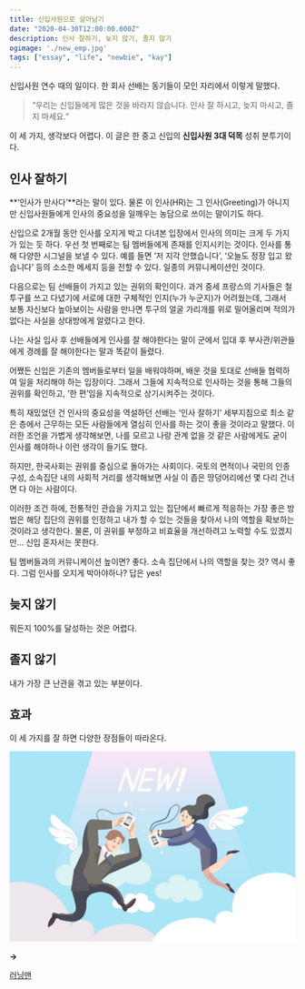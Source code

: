 ```yaml
---
title: 신입사원으로 살아남기
date: "2020-04-30T12:00:00.000Z"
description: 인사 잘하기, 늦지 않기, 졸지 않기
ogimage: './new_emp.jpg'
tags: ["essay", "life", "newbie", "kay"]
---
```


신입사원 연수 때의 일이다. 한 회사 선배는 동기들이 모인 자리에서 이렇게 말했다.

>“우리는 신입들에게 많은 것을 바라지 않습니다. 인사 잘 하시고, 늦지 마시고, 졸지 마세요.”

이 세 가지, 생각보다 어렵다. 이 글은 한 중고 신입의 **신입사원 3대 덕목** 성취 분투기이다.

## 인사 잘하기

**‘인사가 만사다’**라는 말이 있다. 물론 이 인사(HR)는 그 인사(Greeting)가 아니지만 신입사원들에게 인사의 중요성을 일깨우는 농담으로 쓰이는 말이기도 하다. 

신입으로 2개월 동안 인사를 오지게 박고 다녀본 입장에서 인사의 의미는 크게 두 가지가 있는 듯 하다. 우선 첫 번째로는 팀 멤버들에게 존재를 인지시키는 것이다. 인사를 통해 다양한 시그널을 보낼 수 있다. 예를 들면 ‘저 지각 안했습니다’, ‘오늘도 정장 입고 왔습니다’ 등의 소소한 메세지 등을 전할 수 있다. 일종의 커뮤니케이션인 것이다.

다음으로는 팀 선배들이 가지고 있는 권위의 확인이다. 과거 중세 프랑스의 기사들은 철투구를 쓰고 다녔기에 서로에 대한 구체적인 인지(누가 누군지)가 어려웠는데, 그래서 보통 자신보다 높아보이는 사람을 만나면 투구의 얼굴 가리개를 위로 밀어올리며 적의가 없다는 사실을 상대방에게 알렸다고 한다.

나는 사실 입사 후 선배들에게 인사를 잘 해야한다는 말이 군에서 입대 후 부사관/위관들에게 경례를 잘 해야한다는 말과 똑같이 들렸다.

어쨌든 신입은 기존의 멤버들로부터 일을 배워야하며, 배운 것을 토대로 선배들 협력하여 일을 처리해야 하는 입장이다. 그래서 그들에 지속적으로 인사하는 것을 통해 그들의 권위를 확인하고, ‘한 편’임을 지속적으로 상기시켜주는 것이다.

특히 재밌었던 건 인사의 중요성을 역설하던 선배는 ‘인사 잘하기’ 세부지침으로 최소 같은 층에서 근무하는 모든 사람들에게 열심히 인사를 하는 것이 좋을 것이라고 말했다. 이러한 조언을 가볍게 생각해보면, 나를 모르고 나랑 관계 없을 것 같은 사람에게도 굳이 인사를 해야하나 이런 생각이 들기도 했다.

하지만, 한국사회는 권위를 중심으로 돌아가는 사회이다. 국토의 면적이나 국민의 인종 구성, 소속집단 내의 사회적 거리를 생각해보면 사실 이 좁은 땅덩어리에선 몇 다리 건너면 다 아는 사람이다. 

이러한 조건 하에, 전통적인 관습을 가지고 있는 집단에서 빠르게 적응하는 가장 좋은 방법은 해당 집단의 권위를 인정하고 내가 할 수 있는 것들을 찾아서 나의 역할을 확보하는 것이라고 생각한다. 물론, 이 권위를 부정하고 비효율을 개선하려고 노력할 수도 있겠지만... 신입 혼자서는 못한다.  

팀 멤버들과의 커뮤니케이션 높이면? 좋다. 소속 집단에서 나의 역할을 찾는 것? 역시 좋다. 그럼 인사를 오지게 박아야하나? 답은 yes!



## 늦지 않기

뭐든지 100%를 달성하는 것은 어렵다.



## 졸지 않기

내가 가장 큰 난관을 겪고 있는 부분이다.



## 효과

이 세 가지를 잘 하면 다양한 장점들이 따라온다.



![newemployeelife](./newbie.jpg)

<strong> &rarr; </strong>

[러닝맨](https://learningman.co)

